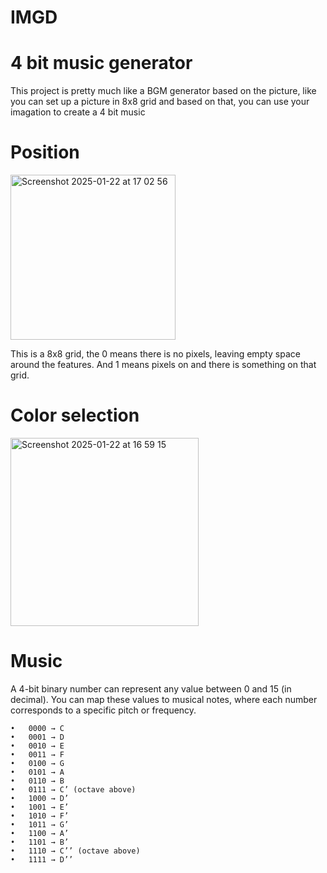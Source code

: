 # IMGD

# 4 bit music generator 
This project is pretty much like a BGM generator based on the picture, like you can set up a picture in 8x8 grid and based on that, you can use your imagation to create a 4 bit music


# Position
<img width="264" alt="Screenshot 2025-01-22 at 17 02 56" src="https://github.com/user-attachments/assets/bef473af-d364-442e-b5d1-c664178ca606" />


This is a 8x8 grid, the 0 means there is no pixels, leaving empty space around the features. And 1 means pixels on and there is something on that grid.

# Color selection
<img width="301" alt="Screenshot 2025-01-22 at 16 59 15" src="https://github.com/user-attachments/assets/159f0052-da55-403d-b179-b7bbd43790b6" />


# Music 
A 4-bit binary number can represent any value between 0 and 15 (in decimal). You can map these values to musical notes, where each number corresponds to a specific pitch or frequency.

	•	0000 → C
	•	0001 → D
	•	0010 → E
	•	0011 → F
	•	0100 → G
	•	0101 → A
	•	0110 → B
	•	0111 → C’ (octave above)
	•	1000 → D’
	•	1001 → E’
	•	1010 → F’
	•	1011 → G’
	•	1100 → A’
	•	1101 → B’
	•	1110 → C’’ (octave above)
	•	1111 → D’’
